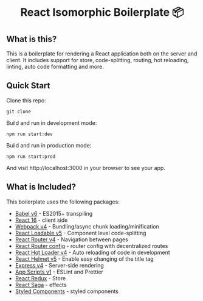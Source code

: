 <div align="center">
<h1>React Isomorphic Boilerplate 📦</h1>
</div>

## What is this?

This is a boilerplate for rendering a React application both on the server and client. 
It includes support for store, code-splitting, routing, hot reloading, linting, auto code formatting and more.

## Quick Start

Clone this repo:

```
git clone 
```

Build and run in development mode:

```
npm run start:dev
```

Build and run in production mode:

```
npm run start:prod
```

And visit http://localhost:3000 in your browser to see your app.

## What is Included?

This boilerplate uses the following packages:

* [Babel v6](https://github.com/babel/babel) - ES2015+ transpiling
* [React 16](https://github.com/facebook/react/) - client side
* [Webpack v4](https://github.com/webpack/webpack) - Bundling/async chunk loading/minification
* [React Loadable v5](https://github.com/thejameskyle/react-loadable) - Component level code-splitting
* [React Router v4](https://github.com/ReactTraining/react-router) - Navigation between pages
* [React Router config](https://github.com/ReactTraining/react-router) - router config with decentralized routes
* [React Hot Loader v4](https://github.com/gaearon/react-hot-loader) - Auto reloading of code in development
* [React Helmet v5](https://github.com/nfl/react-helmet) - Enable easy changing of the title tag
* [Express v4](https://github.com/expressjs/express) - Server-side rendering
* [App Scripts v1](https://github.com/viralganatra/app-scripts) - ESLint and Prettier
* [React Redux](https://github.com/reduxjs/redux) - Store
* [React Saga](https://github.com/redux-saga/redux-saga) - effects
* [Styled Components](https://github.com/styled-components/styled-components) - styled components



